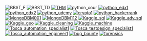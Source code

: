 
![BBST_F](/media/cert/BBST_foundation.jpg)
![BBST_TD](/media/cert/BBST_test_design.jpg)
[![THM](https://tryhackme-badges.s3.amazonaws.com/1337tester.png)](https://tryhackme-badges.s3.amazonaws.com/1337tester.png)
![python_cour](/media/cert/python_cour.png)
[![python_edx1](/media/cert/python_edx1.png)](https://courses.edx.org/certificates/0629de5730e34be0864861daacefa488)
[![python_edx2](/media/cert/python_edx2.png)](https://courses.edx.org/certificates/3e1bf81675fb47059e4ee193b8e30925)
[![python_udemy](/media/cert/python_udemy.png)](https://www.udemy.com/certificate/UC-FRHJVODO/)
[![crypto1](/media/cert/crypto1.png)](https://www.coursera.org/account/accomplishments/verify/5NFZK88SZ5NA)
[![python_hackerrank](/media/cert/hackerrank.png)](https://www.hackerrank.com/certificates/2b05ea6d7fe0)
[![MongoDBM001](/media/cert/M001_mongodb_basics.jpg)](https://university.mongodb.com/course_completion/2ae03e5d-b76c-4027-b8cc-3a50dea202d5)
[![MongoDBM112](/media/cert/M112_mongodb_diagnostic.jpg)](https://university.mongodb.com/course_completion/3b7ac2f2-c5cb-4324-80d2-d340462a954a)
[![Kaggle_sql](/media/cert/kaggle_sql.png)](https://www.kaggle.com/learn/certification/michalzima/intro-to-sql)
[![Kaggle_adv_sql](/media/cert/kaggle_adv_sql.png)](https://www.kaggle.com/learn/certification/michalzima/advanced-sql)
[![Kaggle_geo](/media/cert/kaggle_geo.png)](https://www.kaggle.com/learn/certification/michalzima/geospatial-analysis)
[![Kaggle_cleaning](/media/cert/kaggle_cleaning.png)](https://www.kaggle.com/learn/certification/michalzima/data-cleaning)
[![Kaggle_machine](/media/cert/kaggle_machine.png)](https://www.kaggle.com/learn/certification/michalzima/intro-to-machine-learning)
[![Tosca_automation_specialist1](/media/cert/tosca_as_lvl1.jpg)](https://verify.skilljar.com/c/aaqior8wgzwy)
[![Tosca_testdesign_specialist1](/media/cert/tosca_tds_lvl1.jpg)](https://verify.skilljar.com/c/xnzf8hcjeaxi)
[![Tosca_automation_engineer1](/media/cert/tosca_ae_lvl1.jpg)](https://verify.skilljar.com/c/tzicyg33n5oy)
[![bug_bounty](/media/cert/bug_bounty.png)](https://www.udemy.com/certificate/UC-15RQYEGJ/)
[![forensics](/media/cert/forensics.png)](https://www.udemy.com/certificate/UC-38XPV8V0/)

<div style="page-break-after: always"></div>
